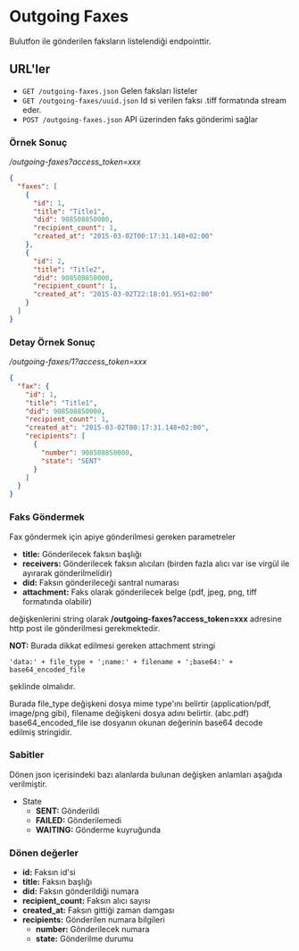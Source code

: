 # Outgoing Faxes

Bulutfon ile gönderilen faksların listelendiği endpointtir.

## URL'ler

* `GET /outgoing-faxes.json` Gelen faksları listeler
* `GET /outgoing-faxes/uuid.json` Id si verilen faksı .tiff formatında stream eder.
* `POST /outgoing-faxes.json` API üzerinden faks gönderimi sağlar

### Örnek Sonuç

*/outgoing-faxes?access_token=xxx*

```json
{
  "faxes": [
    {
      "id": 1,
      "title": "Title1",
      "did": 908508850000,
      "recipient_count": 1,
      "created_at": "2015-03-02T00:17:31.148+02:00"
    },
    {
      "id": 2,
      "title": "Title2",
      "did": 908508850000,
      "recipient_count": 1,
      "created_at": "2015-03-02T22:18:01.951+02:00"
    }
  ]
}
```

### Detay Örnek Sonuç

*/outgoing-faxes/1?access_token=xxx*

```json
{
  "fax": {
    "id": 1,
    "title": "Title1",
    "did": 908508850000,
    "recipient_count": 1,
    "created_at": "2015-03-02T00:17:31.148+02:00",
    "recipients": [
      {
        "number": 908508850000,
        "state": "SENT"
      }
    ]
  }
}
```

### Faks Göndermek

Fax göndermek için apiye gönderilmesi gereken parametreler

* **title:** Gönderilecek faksın başlığı
* **receivers:** Gönderilecek faksın alıcıları (birden fazla alıcı var ise virgül ile ayırarak gönderilmelidir)
* **did:** Faksın gönderileceği santral numarası
* **attachment:** Faks olarak gönderilecek belge (pdf, jpeg, png, tiff formatında olabilir)

değişkenlerini string olarak **/outgoing-faxes?access_token=xxx** adresine http post ile gönderilmesi gerekmektedir.

**NOT:** Burada dikkat edilmesi gereken attachment stringi

`'data:' + file_type + ';name:' + filename + ';base64:' + base64_encoded_file`

şeklinde olmalıdır.

Burada file_type değişkeni dosya mime type'ını belirtir (application/pdf, image/png gibi),
filename değişkeni dosya adını belirtir. (abc.pdf)
base64_encoded_file ise dosyanın okunan değerinin base64 decode edilmiş stringidir.

### Sabitler

Dönen json içerisindeki bazı alanlarda bulunan değişken anlamları aşağıda verilmiştir.

* State
    * **SENT:** Gönderildi
    * **FAILED:** Gönderilemedi
    * **WAITING:** Gönderme kuyruğunda

### Dönen değerler

* **id:** Faksın id'si
* **title:** Faksın başlığı
* **did:** Faksın gönderildiği numara
* **recipient_count:** Faksın alıcı sayısı
* **created_at:** Faksın gittiği zaman damgası
* **recipients:** Gönderilen numara bilgileri
    * **number:** Gönderilecek numara
    * **state:** Gönderilme durumu
